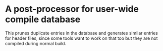 # A post-processor for user-wide compile database

This prunes duplicate entries in the database and generates similar entries for
header files, since some tools want to work on that too but they are not
compiled during normal build.
